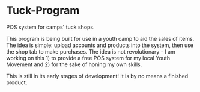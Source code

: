 # Tuck-Program
POS system for camps' tuck shops.

This program is being built for use in a youth camp to aid the sales of items. The idea is simple: upload accounts and products into the system, then use the shop tab to make purchases. The idea is not revolutionary - I am working on this 1) to provide a free POS system for my local Youth Movement and 2) for the sake of honing my own skills.

This is still in its early stages of development! It is by no means a finished product.
